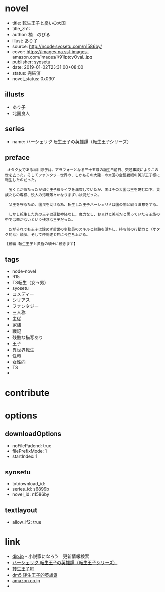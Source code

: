 # novel

- title: 転生王子と憂いの大国
- title_zh1:
- author: 楠　のびる
- illust: あり子
- source: http://ncode.syosetu.com/n1586by/
- cover: https://images-na.ssl-images-amazon.com/images/I/91IptcyOvaL.jpg
- publisher: syosetu
- date: 2019-01-02T23:31:00+08:00
- status: 完結済
- novel_status: 0x0301

## illusts

- あり子
- 北国良人

## series

- name: ハーシェリク 転生王子の英雄譚（転生王子シリーズ）

## preface


```
 オタク女である早川涼子は、アラフォーとなる三十五歳の誕生日前日、交通事故によりこの世を去った。そしてファンタジー世界の、しかもその大陸一の大国の金髪碧眼の美形王子様に転生したのだった。

　宝くじがあたったが如く王子様ライフを満喫していたが、実はその大国は王を蔑む臣下、貴族たちの専横、役人の汚職等々かなりまずい状況だった。

　父王を守るため、国民を助ける為、転生した王子ハーシェリクは国の闇と戦う決意をする。

　しかし転生した先の王子は運動神経なし、魔力なし、おまけに美形だと思っていたら王族の中では華がないという残念な王子だった。

　だがそれでも王子は諦めず前世の事務員のスキルと経験を活かし、持ち前の行動力と（オタク的な）頭脳、そして仲間達と共に今立ち上がる。

【続編-転生王子と黄昏の騎士に続きます】
```

## tags

- node-novel
- R15
- TS転生（女→男）
- syosetu
- コメディー
- シリアス
- ファンタジー
- 三人称
- 主従
- 家族
- 戦記
- 残酷な描写あり
- 王子
- 異世界転生
- 性轉
- 女性向
- TS
- 

# contribute


# options

## downloadOptions

- noFilePadend: true
- filePrefixMode: 1
- startIndex: 1

## syosetu

- txtdownload_id:
- series_id: s6899b
- novel_id: n1586by

## textlayout

- allow_lf2: true

# link

- [dip.jp](https://narou.nar.jp/search.php?text=n1586by&novel=all&genre=all&new_genre=all&length=0&down=0&up=100) - 小説家になろう　更新情報検索
- [ハーシェリク 転生王子の英雄譚（転生王子シリーズ）](http://ncode.syosetu.com/s6899b/)
- [转生王子吧](https://tieba.baidu.com/f?kw=%E8%BD%AC%E7%94%9F%E7%8E%8B%E5%AD%90&ie=utf-8&tp=0 "")
- [dm5 转生王子的英雄谭](http://www.dm5.com/manhua-zhuanshengwangzideyingxiongtan/)
- [amazon.co.jp](https://www.amazon.co.jp/s/ref=dp_byline_sr_book_1?ie=UTF8&text=%E6%A5%A0+%E3%81%AE%E3%81%B3%E3%82%8B&search-alias=books-jp&field-author=%E6%A5%A0+%E3%81%AE%E3%81%B3%E3%82%8B&sort=relevancerank)
- 
